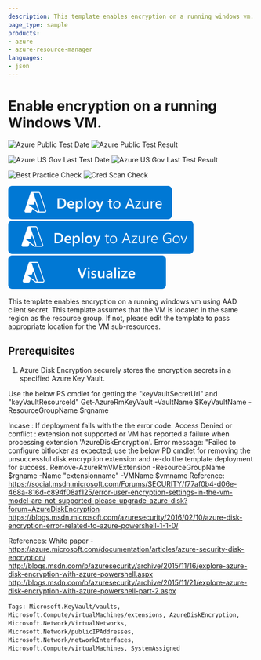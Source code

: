 ```yaml
---
description: This template enables encryption on a running windows vm.
page_type: sample
products:
- azure
- azure-resource-manager
languages:
- json
---
```

# Enable encryption on a running Windows VM.

![Azure Public Test Date](https://azurequickstartsservice.blob.core.windows.net/badges/quickstarts/microsoft.compute/encrypt-running-windows-vm/PublicLastTestDate.svg)
![Azure Public Test Result](https://azurequickstartsservice.blob.core.windows.net/badges/quickstarts/microsoft.compute/encrypt-running-windows-vm/PublicDeployment.svg)

![Azure US Gov Last Test Date](https://azurequickstartsservice.blob.core.windows.net/badges/quickstarts/microsoft.compute/encrypt-running-windows-vm/FairfaxLastTestDate.svg)
![Azure US Gov Last Test Result](https://azurequickstartsservice.blob.core.windows.net/badges/quickstarts/microsoft.compute/encrypt-running-windows-vm/FairfaxDeployment.svg)

![Best Practice Check](https://azurequickstartsservice.blob.core.windows.net/badges/quickstarts/microsoft.compute/encrypt-running-windows-vm/BestPracticeResult.svg)
![Cred Scan Check](https://azurequickstartsservice.blob.core.windows.net/badges/quickstarts/microsoft.compute/encrypt-running-windows-vm/CredScanResult.svg)

[![Deploy To Azure](https://raw.githubusercontent.com/Azure/azure-quickstart-templates/master/1-CONTRIBUTION-GUIDE/images/deploytoazure.svg?sanitize=true)](https://portal.azure.com/#create/Microsoft.Template/uri/https%3A%2F%2Fraw.githubusercontent.com%2FAzure%2Fazure-quickstart-templates%2Fmaster%2Fquickstarts%2Fmicrosoft.compute%2Fencrypt-running-windows-vm%2Fazuredeploy.json)  [![Deploy To Azure US Gov](https://raw.githubusercontent.com/Azure/azure-quickstart-templates/master/1-CONTRIBUTION-GUIDE/images/deploytoazuregov.svg?sanitize=true)](https://portal.azure.us/#create/Microsoft.Template/uri/https%3A%2F%2Fraw.githubusercontent.com%2FAzure%2Fazure-quickstart-templates%2Fmaster%2Fquickstarts%2Fmicrosoft.compute%2Fencrypt-running-windows-vm%2Fazuredeploy.json)  [![Visualize](https://raw.githubusercontent.com/Azure/azure-quickstart-templates/master/1-CONTRIBUTION-GUIDE/images/visualizebutton.svg?sanitize=true)](http://armviz.io/#/?load=https%3A%2F%2Fraw.githubusercontent.com%2FAzure%2Fazure-quickstart-templates%2Fmaster%2Fquickstarts%2Fmicrosoft.compute%2Fencrypt-running-windows-vm%2Fazuredeploy.json)

This template enables encryption on a running windows vm using AAD client secret. This template assumes that the VM is located in the same region as the resource group. If not, please edit the template to pass appropriate location for the VM sub-resources.

## Prerequisites

1. Azure Disk Encryption securely stores the encryption secrets in a specified Azure Key Vault.

Use the below PS cmdlet for getting the "keyVaultSecretUrl" and "keyVaultResourceId"
Get-AzureRmKeyVault -VaultName $KeyVaultName -ResourceGroupName $rgname

Incase : If deployment fails with the the error code: Access Denied or conflict : extension not supported or VM has reported a failure when processing extension 'AzureDiskEncryption'. Error message: "Failed to configure bitlocker as expected; use the below PD cmdlet for removing the unsuccessful disk encryption extension and re-do the template deployment for success.
Remove-AzureRmVMExtension -ResourceGroupName $rgname -Name "extensionname" -VMName $vmname
Reference:  https://social.msdn.microsoft.com/Forums/SECURITY/f77af0b4-d06e-468a-816d-c894f08af125/error-user-encryption-settings-in-the-vm-model-are-not-supported-please-upgrade-azure-disk?forum=AzureDiskEncryption
https://blogs.msdn.microsoft.com/azuresecurity/2016/02/10/azure-disk-encryption-error-related-to-azure-powershell-1-1-0/

References:
White paper - https://azure.microsoft.com/documentation/articles/azure-security-disk-encryption/
http://blogs.msdn.com/b/azuresecurity/archive/2015/11/16/explore-azure-disk-encryption-with-azure-powershell.aspx
http://blogs.msdn.com/b/azuresecurity/archive/2015/11/21/explore-azure-disk-encryption-with-azure-powershell-part-2.aspx

`Tags: Microsoft.KeyVault/vaults, Microsoft.Compute/virtualMachines/extensions, AzureDiskEncryption, Microsoft.Network/VirtualNetworks, Microsoft.Network/publicIPAddresses, Microsoft.Network/networkInterfaces, Microsoft.Compute/virtualMachines, SystemAssigned`
